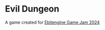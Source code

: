 # Evil Dungeon
A game created for [Ebitengine Game Jam 2024](https://itch.io/jam/ebitengine-game-jam-2024)